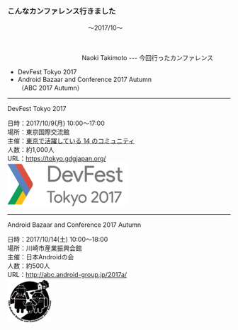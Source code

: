 ### こんなカンファレンス行きました
　　　　　　　　　　　　　〜2017/10〜
<br>

<br>
<br>
　　　　　　　　　　　　Naoki Takimoto
---
今回行ったカンファレンス
<br>

* DevFest Tokyo 2017
* Android Bazaar and Conference 2017 Autumn<br>（ABC 2017 Autumn）

---
DevFest Tokyo 2017
<br>

<span>日時：2017/10/9(月) 10:00〜17:00</span><br>
<span>場所：東京国際交流館</span><br>
<span>主催：[東京で活躍している 14 のコミュニティ](https://tokyo.gdgjapan.org/team)</span><br>
<span>人数：約1,000人</span><br>
<span>URL：https://tokyo.gdgjapan.org/</span><br>
<img src="assets/logo_devfest2017.png" class="logo" height="100px" />

---
Android Bazaar and Conference 2017 Autumn
<br>

<span>日時：2017/10/14(土) 10:00〜18:00</span><br>
<span>場所：川崎市産業振興会館</span><br>
<span>主催：日本Androidの会</span><br>
<span>人数：約500人</span><br>
<span>URL：http://abc.android-group.jp/2017a/</span><br>
<img src="assets/logo_abc2017a.png" class="logo" height="100px" />

